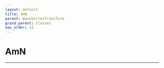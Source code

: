 ```yaml
---
layout: default
title: AmN
parent: WaveVortexTransform
grand_parent: Classes
nav_order: 12
---
```


#  AmN




---

